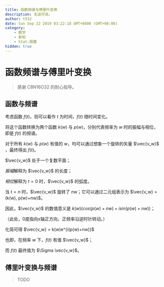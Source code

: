 ```yaml
---
title: 函数频谱与傅里叶变换
description: 无话可说。
author: t532
date: Sun Sep 22 2019 03:22:18 GMT+0800 (GMT+08:00)
category:
    - 数学
    - 新知
    - Stat:搁置
hidden: true
---
```


# 函数频谱与傅里叶变换

> 感谢 C8N16O32 的耐心指导。

## 函数与频谱

考虑函数 $f(t)$，则可以看作 $t$ 为时间，$f(t)$ 随时间变化。

将这个函数转换为两个函数 $k(w)$ 与 $p(w)$，分别代表频率为 $w$ 时的振幅与相位，即是 $f(t)$ 的频谱。

对于所有 $k(w)$ 与 $p(w)$ 有值的 $w$，均可以通过想象一个旋转的矢量 $\vec{v_w}$ ，最终得出 $f(t)$。

$\vec{v_w}$ 处于一个复数平面；

*振幅*解释为 $\vec{v_w}$ 的长度；

*相位*解释为 $t=0$ 时，$\vec{v_w}$ 的弧度。

当 $t=n$ 时，$\vec{v_w}$ 旋转了 $nw$；它可以通过二元组表示为 $\vec{v_w} = (k(w), p(w)+nw)$。

因此，$\vec{v_w}$ 的数值意义是 $k(w)(cos(p(w)+nw) + isin(p(w)+nw))$；

（此处，0度指向x轴正方向，正频率沿逆时针转动。）

化简可得 $\vec{v_w} = k(w)e^{i(p(w)+nw)}$

也即，在频率 $w$ 下，$f(t)$ 有值 $\vec{v_w}$；

而 $f(t)$ 最终值为 $\Sigma \vec{v_w}$。

## 傅里叶变换与频谱

> TODO
